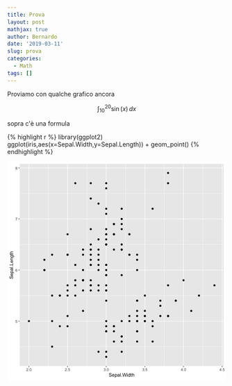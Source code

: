 ```yaml
---
title: Prova
layout: post
mathjax: true
author: Bernardo
date: '2019-03-11'
slug: prova
categories:
  - Math
tags: []
---
```

Proviamo con qualche grafico ancora

$$\int_{10}^{20} \sin(x) \, dx$$

sopra c'è una formula


{% highlight r %}
library(ggplot2)
ggplot(iris,aes(x=Sepal.Width,y=Sepal.Length)) + geom_point()
{% endhighlight %}

![plot of chunk unnamed-chunk-1](/assets/figures/posts/2019-03-11-prova/unnamed-chunk-1-1.png)
